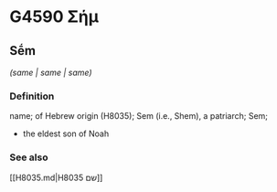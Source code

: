 # G4590 Σήμ

## Sḗm

_(same | same | same)_

### Definition

name; of Hebrew origin (H8035); Sem (i.e., Shem), a patriarch; Sem; 

- the eldest son of Noah

### See also

[[H8035.md|H8035 שם]]
